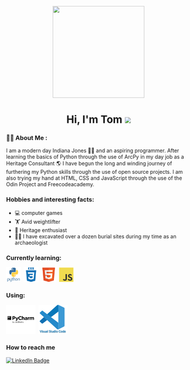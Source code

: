 <div id="header" align="center">
  <img src="https://media.giphy.com/media/6FT3QE3AJMfwJDZBNr/giphy.gif" width="250" height ="250"/>

<h1>
  Hi, I'm Tom
  <img src="https://media.giphy.com/media/hvRJCLFzcasrR4ia7z/giphy.gif" width="30px"/>
</h1>
</div>

### :man_technologist: About Me :
I am a modern day Indiana Jones :male_detective: and an aspiring programmer. After learning the basics of Python through the use of ArcPy in my day job as a Heritage Consultant :earth_americas: I have begun the long and winding journey of furthering my Python skills through the use of open source projects. I am also trying my hand at HTML, CSS and JavaScript through the use of the Odin Project and Freecodeacademy. 

### Hobbies and interesting facts:
- :computer: computer games
- :weight_lifting: Avid weightlifter
- :european_castle: Heritage enthusiast
- :male_detective: I have excavated over a dozen burial sites during my time as an archaeologist

### Currently learning: 
<div>
  <img src="https://github.com/devicons/devicon/blob/master/icons/python/python-original-wordmark.svg" title="Python" alt="Python" width="40" height="40"/>&nbsp;
  <img src="https://github.com/devicons/devicon/blob/master/icons/css3/css3-plain-wordmark.svg"  title="CSS3" alt="CSS" width="40" height="40"/>&nbsp;
  <img src="https://github.com/devicons/devicon/blob/master/icons/html5/html5-original.svg" title="HTML5" alt="HTML" width="40" height="40"/>&nbsp;
  <img src="https://github.com/devicons/devicon/blob/master/icons/javascript/javascript-original.svg" title="JavaScript" alt="JavaScript" width="40" height="40"/>&nbsp;
</div>

### Using: 
<img src="https://github.com/devicons/devicon/blob/master/icons/pycharm/pycharm-original-wordmark.svg" title="Python" alt="Python" width="80" height="80"/>&nbsp;
<img src="https://github.com/devicons/devicon/blob/master/icons/vscode/vscode-original-wordmark.svg" width="80" height="80"/>&nbsp;

### How to reach me 
<a href="https://www.linkedin.com/in/thomaspiggott/">
      <img src="https://img.shields.io/badge/LinkedIn-blue?style=for-the-badge&logo=linkedin&logoColor=white" alt="LinkedIn Badge" width ="80" length ="80"/>
    </a>
